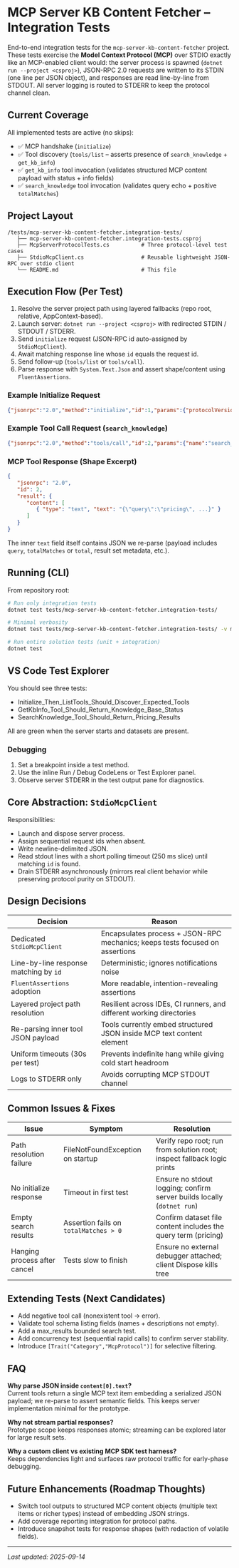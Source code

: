 # MCP Server KB Content Fetcher – Integration Tests

End-to-end integration tests for the `mcp-server-kb-content-fetcher` project. These tests exercise the **Model Context Protocol (MCP)** over STDIO exactly like an MCP-enabled client would: the server process is spawned (`dotnet run --project <csproj>`), JSON-RPC 2.0 requests are written to its STDIN (one line per JSON object), and responses are read line-by-line from STDOUT. All server logging is routed to STDERR to keep the protocol channel clean.

## Current Coverage
All implemented tests are active (no skips):
- ✅ MCP handshake (`initialize`)
- ✅ Tool discovery (`tools/list` – asserts presence of `search_knowledge` + `get_kb_info`)
- ✅ `get_kb_info` tool invocation (validates structured MCP content payload with status + info fields)
- ✅ `search_knowledge` tool invocation (validates query echo + positive `totalMatches`)

## Project Layout
```
/tests/mcp-server-kb-content-fetcher.integration-tests/
   ├── mcp-server-kb-content-fetcher.integration-tests.csproj
   ├── McpServerProtocolTests.cs          # Three protocol-level test cases
   ├── StdioMcpClient.cs                  # Reusable lightweight JSON-RPC over stdio client
   └── README.md                          # This file
```

## Execution Flow (Per Test)
1. Resolve the server project path using layered fallbacks (repo root, relative, AppContext-based).
2. Launch server: `dotnet run --project <csproj>` with redirected STDIN / STDOUT / STDERR.
3. Send `initialize` request (JSON-RPC id auto-assigned by `StdioMcpClient`).
4. Await matching response line whose `id` equals the request id.
5. Send follow-up (`tools/list` or `tools/call`).
6. Parse response with `System.Text.Json` and assert shape/content using `FluentAssertions`.

### Example Initialize Request
```json
{"jsonrpc":"2.0","method":"initialize","id":1,"params":{"protocolVersion":"2024-11-05","capabilities":{},"clientInfo":{"name":"integration-tests","version":"1.0"}}}
```

### Example Tool Call Request (`search_knowledge`)
```json
{"jsonrpc":"2.0","method":"tools/call","id":2,"params":{"name":"search_knowledge","arguments":{"query":"pricing"}}}
```

### MCP Tool Response (Shape Excerpt)
```json
{
   "jsonrpc": "2.0",
   "id": 2,
   "result": {
      "content": [
         { "type": "text", "text": "{\"query\":\"pricing\", ...}" }
      ]
   }
}
```

The inner `text` field itself contains JSON we re-parse (payload includes `query`, `totalMatches` or `total`, result set metadata, etc.).

## Running (CLI)
From repository root:

```bash
# Run only integration tests
dotnet test tests/mcp-server-kb-content-fetcher.integration-tests/

# Minimal verbosity
dotnet test tests/mcp-server-kb-content-fetcher.integration-tests/ -v minimal

# Run entire solution tests (unit + integration)
dotnet test
```

## VS Code Test Explorer
You should see three tests:
- Initialize_Then_ListTools_Should_Discover_Expected_Tools
- GetKbInfo_Tool_Should_Return_Knowledge_Base_Status
- SearchKnowledge_Tool_Should_Return_Pricing_Results

All are green when the server starts and datasets are present.

### Debugging
1. Set a breakpoint inside a test method.
2. Use the inline Run / Debug CodeLens or Test Explorer panel.
3. Observe server STDERR in the test output pane for diagnostics.

## Core Abstraction: `StdioMcpClient`
Responsibilities:
- Launch and dispose server process.
- Assign sequential request ids when absent.
- Write newline-delimited JSON.
- Read stdout lines with a short polling timeout (250 ms slice) until matching `id` is found.
- Drain STDERR asynchronously (mirrors real client behavior while preserving protocol purity on STDOUT).

## Design Decisions
| Decision | Reason |
|----------|--------|
| Dedicated `StdioMcpClient` | Encapsulates process + JSON-RPC mechanics; keeps tests focused on assertions |
| Line-by-line response matching by `id` | Deterministic; ignores notifications noise |
| `FluentAssertions` adoption | More readable, intention-revealing assertions |
| Layered project path resolution | Resilient across IDEs, CI runners, and different working directories |
| Re-parsing inner tool JSON payload | Tools currently embed structured JSON inside MCP text content element |
| Uniform timeouts (30s per test) | Prevents indefinite hang while giving cold start headroom |
| Logs to STDERR only | Avoids corrupting MCP STDOUT channel |

## Common Issues & Fixes
| Issue | Symptom | Resolution |
|-------|---------|------------|
| Path resolution failure | FileNotFoundException on startup | Verify repo root; run from solution root; inspect fallback logic prints |
| No initialize response | Timeout in first test | Ensure no stdout logging; confirm server builds locally (`dotnet run`) |
| Empty search results | Assertion fails on `totalMatches > 0` | Confirm dataset file content includes the query term (pricing) |
| Hanging process after cancel | Tests slow to finish | Ensure no external debugger attached; client Dispose kills tree |

## Extending Tests (Next Candidates)
- Add negative tool call (nonexistent tool → error).
- Validate tool schema listing fields (names + descriptions not empty).
- Add a max_results bounded search test.
- Add concurrency test (sequential rapid calls) to confirm server stability.
- Introduce `[Trait("Category","McpProtocol")]` for selective filtering.

## FAQ
**Why parse JSON inside `content[0].text`?**  
Current tools return a single MCP text item embedding a serialized JSON payload; we re-parse to assert semantic fields. This keeps server implementation minimal for the prototype.

**Why not stream partial responses?**  
Prototype scope keeps responses atomic; streaming can be explored later for large result sets.

**Why a custom client vs existing MCP SDK test harness?**  
Keeps dependencies light and surfaces raw protocol traffic for early-phase debugging.

## Future Enhancements (Roadmap Thoughts)
- Switch tool outputs to structured MCP content objects (multiple text items or richer types) instead of embedding JSON strings.
- Add coverage reporting integration for protocol paths.
- Introduce snapshot tests for response shapes (with redaction of volatile fields).

---
_Last updated: 2025-09-14_
